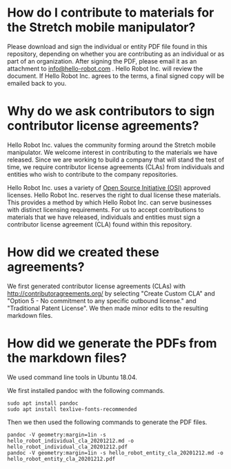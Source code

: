 # How do I contribute to materials for the Stretch mobile manipulator?

Please download and sign the individual or entity PDF file found in this repository, depending on whether you are contributing as an individual or as part of an organization. After signing the PDF, please email it as an attachment to info@hello-robot.com . Hello Robot Inc. will review the document. If Hello Robot Inc. agrees to the terms, a final signed copy will be emailed back to you.

# Why do we ask contributors to sign contributor license agreements?

Hello Robot Inc. values the community forming around the Stretch mobile manipulator. We welcome interest in contributing to the materials we have released. Since we are working to build a company that will stand the test of time, we require contributor license agreements (CLAs) from individuals and entities who wish to contribute to the company repositories.

Hello Robot Inc. uses a variety of [Open Source Initiative (OSI)](https://opensource.org/licenses) approved licenses. Hello Robot Inc. reserves the right to dual license these materials. This provides a method by which Hello Robot Inc. can serve businesses with distinct licensing requirements. For us to accept contributions to materials that we have released, individuals and entities must sign a contributor license agreement (CLA) found within this repository. 

# How did we created these agreements? 

We first generated contributor license agreements (CLAs) with http://contributoragreements.org/ by selecting "Create Custom CLA" and "Option 5 - No commitment to any specific outbound license." and "Traditional Patent License". We then made minor edits to the resulting markdown files. 

# How did we generate the PDFs from the markdown files? 

We used command line tools in Ubuntu 18.04.

We first installed pandoc with the following commands. 

```
sudo apt install pandoc
sudo apt install texlive-fonts-recommended
```

Then we then used the following commands to generate the PDF files.

```
pandoc -V geometry:margin=1in -s hello_robot_individual_cla_20201212.md -o hello_robot_individual_cla_20201212.pdf 
pandoc -V geometry:margin=1in -s hello_robot_entity_cla_20201212.md -o hello_robot_entity_cla_20201212.pdf
```

